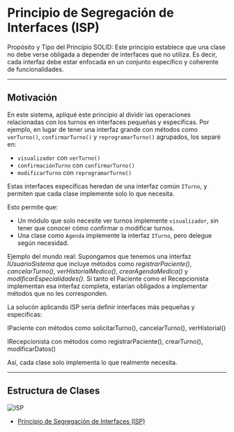# Principio de Segregación de Interfaces (ISP)
Propósito y Tipo del Principio SOLID: Este principio establece que una clase no debe verse obligada a depender de interfaces que no utiliza. Es decir, cada interfaz debe estar enfocada en un conjunto específico y coherente de funcionalidades.

---

## Motivación

En este sistema, apliqué este principio al dividir las operaciones relacionadas con los turnos en interfaces pequeñas y específicas. Por ejemplo, en lugar de tener una interfaz grande con métodos como `verTurno()`, `confirmarTurno()` y `reprogramarTurno()` agrupados, los separé en:

- `visualizador` con `verTurno()`
- `confirmaciónTurno` con `confirmarTurno()`
- `modificarTurno` con `reprogramarTurno()`

Estas interfaces específicas heredan de una interfaz común `ITurno`, y permiten que cada clase implemente solo lo que necesita.

Esto permite que:
- Un módulo que solo necesite ver turnos implemente `visualizador`, sin tener que conocer cómo confirmar o modificar turnos.
- Una clase como `Agenda` implemente la interfaz `ITurno`, pero delegue según necesidad.

Ejemplo del mundo real: Supongamos que tenemos una interfaz *IUsuarioSistema* que incluye métodos como *registrarPaciente()*, *cancelarTurno()*, *verHistorialMedico()*, *crearAgendaMedica()* y *modificarEspecialidades()*.
Si tanto el Paciente como el Recepcionista implementan esa interfaz completa, estarían obligados a implementar métodos que no les corresponden.

La solucón aplicando ISP seria definir interfaces más pequeñas y especificas:

IPaciente con métodos como solicitarTurno(), cancelarTurno(), verHistorial()

IRecepcionista con métodos como registrarPaciente(), crearTurno(), modificarDatos()

Así, cada clase solo implementa lo que realmente necesita.

---

## Estructura de Clases
![ISP](https://github.com/user-attachments/assets/00860814-b977-489d-8eda-7c79741525e6)
* [Principio de Segregación de Interfaces (ISP)](https://drive.google.com/file/d/1_j09-WbK4J3YFS2VdBCh5wqw48rvJI2O/view?usp=sharing)

